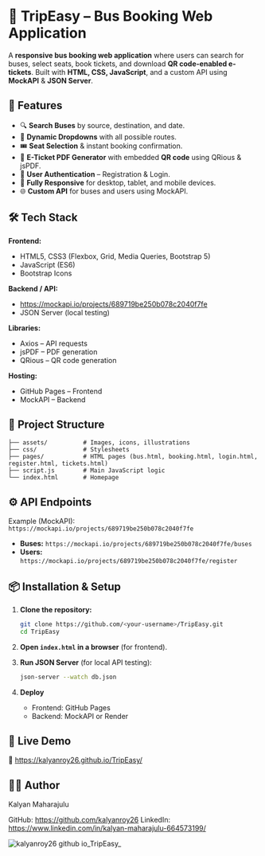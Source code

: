 # 🚌 TripEasy – Bus Booking Web Application

A **responsive bus booking web application** where users can search for buses, select seats, book tickets, and download **QR code-enabled e-tickets**. Built with **HTML, CSS, JavaScript**, and a custom API using **MockAPI** & **JSON Server**.



## 🚀 Features

* 🔍 **Search Buses** by source, destination, and date.
* 🎯 **Dynamic Dropdowns** with all possible routes.
* 🎟 **Seat Selection** & instant booking confirmation.
* 📄 **E-Ticket PDF Generator** with embedded **QR code** using QRious & jsPDF.
* 👤 **User Authentication** – Registration & Login.
* 📱 **Fully Responsive** for desktop, tablet, and mobile devices.
* 🌐 **Custom API** for buses and users using MockAPI.

## 🛠 Tech Stack

**Frontend:**

* HTML5, CSS3 (Flexbox, Grid, Media Queries, Bootstrap 5)
* JavaScript (ES6)
* Bootstrap Icons

**Backend / API:**

* https://mockapi.io/projects/689719be250b078c2040f7fe
* JSON Server (local testing)

**Libraries:**

* Axios – API requests
* jsPDF – PDF generation
* QRious – QR code generation

**Hosting:**

* GitHub Pages – Frontend
* MockAPI – Backend

## 📂 Project Structure

```
├── assets/          # Images, icons, illustrations
├── css/             # Stylesheets
├── pages/           # HTML pages (bus.html, booking.html, login.html, register.html, tickets.html)
├── script.js        # Main JavaScript logic
└── index.html       # Homepage
```

## ⚙ API Endpoints

Example (MockAPI): `https://mockapi.io/projects/689719be250b078c2040f7fe`

* **Buses:** `https://mockapi.io/projects/689719be250b078c2040f7fe/buses`
* **Users:** `https://mockapi.io/projects/689719be250b078c2040f7fe/register`

## 📦 Installation & Setup

1. **Clone the repository:**

   ```bash
   git clone https://github.com/<your-username>/TripEasy.git
   cd TripEasy
   ```
2. **Open `index.html` in a browser** (for frontend).
3. **Run JSON Server** (for local API testing):

   ```bash
   json-server --watch db.json
   ```
4. **Deploy**

   * Frontend: GitHub Pages
   * Backend: MockAPI or Render

## 📌 Live Demo
🔗 https://kalyanroy26.github.io/TripEasy/

## 👨‍💻 Author
Kalyan Maharajulu

 GitHub: https://github.com/kalyanroy26
 LinkedIn: https://www.linkedin.com/in/kalyan-maharajulu-664573199/


<img alt="kalyanroy26 github io_TripEasy_" src="https://github.com/user-attachments/assets/7238924c-e0ca-4f5b-885a-1a856f16d3a3" />
